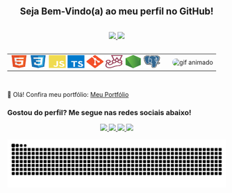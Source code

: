 <div align="center">

  ## Seja Bem-Vindo(a) ao meu perfil no GitHub!
  
  <br>
  
  <a href="https://github.com/alan-felipe-dev">
    <img height="180em" src="https://github-readme-stats.vercel.app/api?username=alan-felipe-dev&show_icons=true&theme=tokyonight&include_all_commits=true&count_private=true"/>
    <img height="180em" src="https://github-readme-stats.vercel.app/api/top-langs/?username=alan-felipe-dev&layout=compact&langs_count=6&theme=tokyonight"/>
  </a>
  
</div>

<br>

<div align="center">
  <table>
    <tr>
      <td align="left" style="padding-right: 20px;">
        <div>
          <img alt="HTML" src="https://raw.githubusercontent.com/devicons/devicon/master/icons/html5/html5-original.svg" height="30" width="40">
          <img alt="CSS" src="https://raw.githubusercontent.com/devicons/devicon/master/icons/css3/css3-original.svg" height="30" width="40">
          <img alt="JavaScript" src="https://raw.githubusercontent.com/devicons/devicon/master/icons/javascript/javascript-plain.svg" height="30" width="40">
          <img alt="TypeScript" src="https://raw.githubusercontent.com/devicons/devicon/master/icons/typescript/typescript-plain.svg" height="30" width="40">
          <img alt="Git" src="https://raw.githubusercontent.com/devicons/devicon/master/icons/git/git-plain.svg" height="30" width="40">
          <img alt="Jest" src="https://raw.githubusercontent.com/devicons/devicon/master/icons/jest/jest-plain.svg" height="30" width="40">
          <img alt="Node.js" src="https://raw.githubusercontent.com/devicons/devicon/master/icons/nodejs/nodejs-original.svg" height="30" width="40">
          <img alt="PostgreSQL" src="https://raw.githubusercontent.com/devicons/devicon/master/icons/postgresql/postgresql-original.svg" height="30" width="40">
        </div>
      </td>
  <td align="right">
      <img src="https://media3.giphy.com/media/v1.Y2lkPTc5MGI3NjExNWhkazk3eXh4ZXhrd3Zhc2NtN3IzMjlja29yenJ2Z3p0bHQ1bXduNiZlcD12MV9pbnRlcm5hbF9naWZfYnlfaWQmY3Q9Zw/H62NM1ab7wzMXURdoi/giphy.gif" height="300" width="300" alt="gif animado" style="border-radius: 10px;">
      </td>
    </tr>
  </table>
</div>

<br>

👋 Olá! Confira meu portfólio: [Meu Portfólio](https://alan-felipe-dev.github.io/portfolio/)

### Gostou do perfil? Me segue nas redes sociais abaixo!

<div align="center"> 
  <a href="https://www.instagram.com/alanfelipe._/" target="_blank">
    <img src="https://img.shields.io/badge/-Instagram-%23E4405F?style=for-the-badge&logo=instagram&logoColor=white">
  </a>
  <a href="https://discord.gg/TwmM3SVM" target="_blank">
    <img src="https://img.shields.io/badge/Discord-7289DA?style=for-the-badge&logo=discord&logoColor=white">
  </a>
  <a href="mailto:alanfelipe1635@gmail.com">
    <img src="https://img.shields.io/badge/-Gmail-%23333?style=for-the-badge&logo=gmail&logoColor=white">
  </a>
  <a href="https://www.linkedin.com/in/alan-felipe-a550b5332/" target="_blank">
    <img src="https://img.shields.io/badge/-LinkedIn-%230077B5?style=for-the-badge&logo=linkedin&logoColor=white">
  </a>
</div>
<br>

<img src="https://raw.githubusercontent.com/alan-felipe-dev/alan-felipe-dev/output/snake.svg" alt="Snake animation" />
